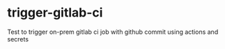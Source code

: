 # trigger-gitlab-ci
Test to trigger on-prem gitlab ci job with github commit using actions and secrets
